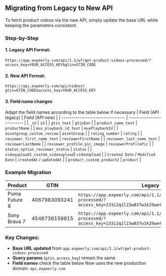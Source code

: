 ## Migrating from Legacy to New API

To fetch product videos via the new API, simply update the base URL while keeping the parameters consistent.

### Step-by-Step

#### 1. Legacy API Format: 
`https://app.expeerly.com/api/1.1/wf/get-product-videos-processed/?access_key=YOUR_ACCESS_KEY&gtin=GTIN_CODE`

#### 2. New API Format:
`https://api.expeerly.com/api/videos?gtin=GTIN_CODE&access_key=YOUR_ACCESS_KEY`

#### 3. Field name changes
Adapt the field names according to the table below if necessary
| Field (API legacy)               | Field (API new)           |
| -------------------------------- | ------------------------- |
| `_id`                            | `id`                      |
| `gtin_text`                      | `gtinEan`                 |
| `product_name_text`              | `productName`             |
| `mux_playback_id_text`           | `muxPlaybackId`           |
| `assetgroup_custom_review`       | `assetGroup`              |
| `rating_number`                  | `rating`                  |
| `reviewer_first_name_text`       | `reviewerFirstName`       |
| `reviewer_last_name_text`        | `reviewerLastName`        |
| `reviewer_profile_pic_image`     | `reviewerProfilePic`      |
| `status_option_reviewer_status`  | `status`                  |
| `videoupload1_custom_videoupload`| `videoUpload`             |
| `Created Date` / `Modified Date` | `createdAt` / `updatedAt` |
| `product_custom_product2`        | `product`                 |


### Example Migration

| Product           | GTIN           | Legacy API                                                                                      | New API                                                                                   |
|-------------------|----------------|--------------------------------------------------------------------------------------------------|--------------------------------------------------------------------------------------------|
| Puma Future 8     | 4067983093241  | `https://app.expeerly.com/api/1.1/wf/get-product-videos-processed/?access_key=233i2q1l23w837w1k29we4mn8ui03gh&gtin=4067983093241` | `https://api.expeerly.com/api/videos?gtin=4067983093241&access_key=233i2q1l23w837w1k29we4mn8ui03gh` |
| Sony Brava 7      | 4548736159815  | `https://app.expeerly.com/api/1.1/wf/get-product-videos-processed/?access_key=233i2q1l23w837w1k29we4mn8ui03gh&gtin=4548736159815` | `https://api.expeerly.com/api/videos?gtin=4548736159815&access_key=233i2q1l23w837w1k29we4mn8ui03gh` |

### Key Changes:
- **Base URL updated** from `app.expeerly.com/api/1.1/wf/get-product-videos-processed`  
- **Query params** (`gtin`, `access_key`) remain the same
- **Field names** check the table below
Now uses the new production domain: `api.expeerly.com`



